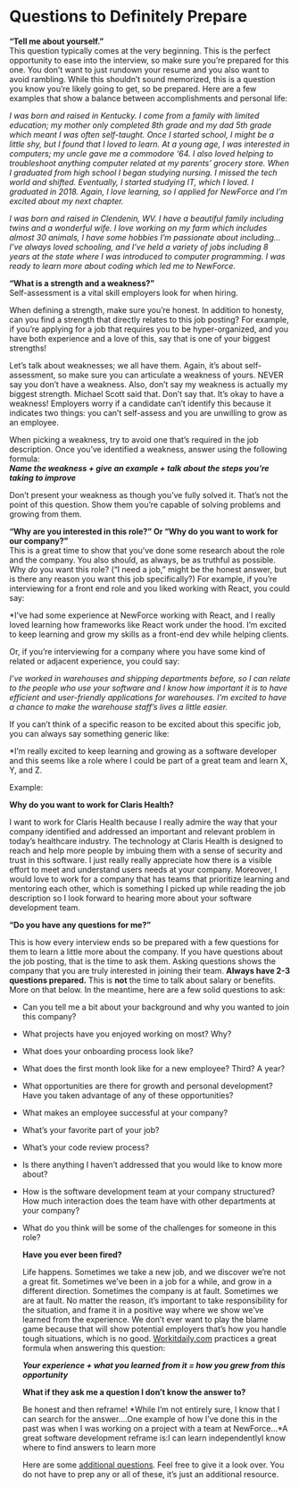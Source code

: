 # Questions to Definitely Prepare

**“Tell me about yourself.”**<br> This question typically comes at the very beginning. This is the perfect opportunity to ease into the interview, so make sure you’re prepared for this one. You don’t want to just rundown your resume and you also want to avoid rambling. While this shouldn’t sound memorized, this is a question you know you’re likely going to get, so be prepared. Here are a few examples that show a balance between accomplishments and personal life:

*I was born and raised in Kentucky. I come from a family with limited education; my mother only completed 8th grade and my dad 5th grade which meant I was often self-taught. Once I started school, I might be a little shy, but I found that I loved to learn. At a young age, I was interested in computers; my uncle gave me a commodore ‘64. I also loved helping to troubleshoot anything computer related at my parents’ grocery store. When I graduated from high school I began studying nursing. I missed the tech world and shifted. Eventually, I started studying IT, which I loved. I graduated in 2018. Again, I love learning, so I applied for NewForce and I’m excited about my next chapter.*

*I was born and raised in Clendenin, WV. I have a beautiful family including twins and a wonderful wife. I love working on my farm which includes almost 30 animals, I have some hobbies I’m passionate about including... I’ve always loved schooling, and I’ve held a variety of jobs including 8 years at the state where I was introduced to computer programming. I was ready to learn more about coding which led me to NewForce.*

**“What is a strength and a weakness?”**<br>Self-assessment is a vital skill employers look for when hiring. 

When defining a strength, make sure you’re honest. In addition to honesty, can you find a strength that directly relates to this job posting? For example, if you’re applying for a job that requires you to be hyper-organized, and you have both experience and a love of this, say that is one of your biggest strengths! 

Let’s talk about weaknesses; we all have them. Again, it’s about self-assessment, so make sure you can articulate a weakness of yours. NEVER say you don’t have a weakness. Also, don’t say my weakness is actually my biggest strength. Michael Scott said that. Don’t say that. It’s okay to have a weakness! Employers worry if a candidate can’t identify this because it indicates two things: you can’t self-assess and you are unwilling to grow as an employee. 

When picking a weakness, try to avoid one that’s required in the job description. Once you’ve identified a weakness, answer using the following formula:<br> ***Name the weakness + give an example + talk about the steps you’re taking to improve***

Don’t present your weakness as though you’ve fully solved it. That’s not the point of this question. Show them you’re capable of solving problems and growing from them. 

**“Why are you interested in this role?” Or “Why do you want to work for our company?”**<br>This is a great time to show that you’ve done some research about the role and the company. You also should, as always, be as truthful as possible. Why *do* you want this role? (“I need a job,” might be the honest answer, but is there any reason you want this job specifically?) For example, if you’re interviewing for a front end role and you liked working with React, you could say:

*I’ve had some experience at NewForce working with React, and I really loved learning how frameworks like React work under the hood. I’m excited to keep learning and grow my skills as a front-end dev while helping clients.

Or, if you’re interviewing for a company where you have some kind of related or adjacent experience, you could say:

*I’ve worked in warehouses and shipping departments before, so I can relate to the people who use your software and I know how important it is to have efficient and user-friendly applications for warehouses. I’m excited to have a chance to make the warehouse staff’s lives a little easier.*

If you can’t think of a specific reason to be excited about this specific job, you can always say something generic like: 

*I’m really excited to keep learning and growing as a software developer and this seems like a role where I could be part of a great team and learn X, Y, and Z.

Example:

**Why do you want to work for Claris Health?**

I want to work for Claris Health because I really admire the way that your company identified and addressed an important and relevant problem in today’s healthcare industry. The technology at Claris Health is designed to reach and help more people by imbuing them with a sense of security and trust in this software. I just really really appreciate how there is a visible effort to meet and understand users needs at your company. Moreover, I would love to work for a company that has teams that prioritize learning and mentoring each other, which is something I picked up while reading the job description so I look forward to hearing more about your software development team.

**“Do you have any questions for me?”** 

This is how every interview ends so be prepared with a few questions for them to learn a little more about the company. If you have questions about the job posting, that is the time to ask them. Asking questions shows the company that you are truly interested in joining their team. **Always have 2-3 questions prepared.** This is **not** the time to talk about salary or benefits. More on that below. In the meantime, here are a few solid questions to ask:

- Can you tell me a bit about your background and why you wanted to join this company?

- What projects have you enjoyed working on most? Why?

- What does your onboarding process look like?

- What does the first month look like for a new employee? Third? A year?

- What opportunities are there for growth and personal development? Have you taken advantage of any of these opportunities?

- What makes an employee successful at your company?

- What’s your favorite part of your job?

- What’s your code review process? 

- Is there anything I haven’t addressed that you would like to know more about? 

- How is the software development team at your company structured? How much interaction does the team have with other departments at your company?

- What do you think will be some of the challenges for someone in this role?

  **Have you ever been fired?**

  Life happens. Sometimes we take a new job, and we discover we’re not a great fit. Sometimes we’ve been in a job for a while, and grow in a different direction. Sometimes the company is at fault. Sometimes we are at fault. No matter the reason, it’s important to take responsibility for the situation, and frame it in a positive way where we show we’ve learned from the experience. We don’t ever want to play the blame game because that will show potential employers that’s how you handle tough situations, which is no good.
  [Workitdaily.com](https://www.workitdaily.com/behavioral-interview-question-examples) practices a great formula when answering this question:

  ***Your experience + what you learned from it = how you grew from this opportunity***

  **What if they ask me a question I don’t know the answer to?**

  Be honest and then reframe! *While I’m not entirely sure, I know that I can search for the answer….One example of how I’ve done this in the past was when I was working on a project with a team at NewForce…*A great software development reframe is:I can learn independentlyI know where to find answers to learn more

  Here are some [additional questions](https://docs.google.com/document/d/1EQjBdcRLHtmVrEc_C2wu87HD79r4JFZq8JpF1wBQp48/edit?usp=sharing). Feel free to give it a look over. You do not have to prep any or all of these, it’s just an additional resource. 

  

  